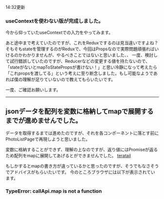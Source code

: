 14:32更新

### useContextを使わない版が完成しました。
今から仰っていたuseContextでの入力をやってみます。

あと途中まで考えていたのですが、これをReduxでするのは見当違いですよね？
そもそもstateを管理するのがReduxで、今回はPropsなので実際問題頑張ればいけるのかわかりませんが、やるべきことではないと思いました、、
一度、検討して試行錯誤していたのですが、Reducerなどの変更する値を持たないので、「stateがないとmapToStatePropsが書けない！」と思い冷静になって考えたら「これpropsを渡してる」という考えに至り断念しました。もし可能なようであれば僕の理解が足りていないので教えてもらいたいです。

一度、ご確認お願いします。

---

## jsonデータを配列を変数に格納してmapで展開するまでが進めませんでした。
データを取得するまでは進めたのですが、それを各コンポーネントに落とす前にPhotoListPageで再現しようと思いました。

変数に格納することができず、理解の上なのですが、返り値にはPromiseが返るため配列をmapに展開してあげるとができませんでした。
[teratail](https://teratail.com/questions/287359)

もしかするとmapの書き方が違っているかと思ったのですが、そうでもなさそうでアドバイスがもらいたいです。
今のところブラウザには以下が表示されています。

### TypeError: callApi.map is not a function

